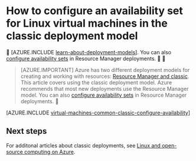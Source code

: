 <properties
	pageTitle="Availability sets for classic Linux VMs | Azure"
	description="Configure an availability set for a new or existing Linux virtual machine in the classic deployment model using the Azure portal and Azure PowerShell."
	services="virtual-machines-linux"
	documentationCenter=""
	authors="cynthn"
	manager="timlt"
	editor=""
	tags="azure-service-management"/>

<tags
	ms.service="virtual-machines-linux"
	ms.workload="infrastructure-services"
	ms.tgt_pltfrm="vm-linux"
	ms.devlang="na"
	ms.topic="article"
	ms.date="07/12/2016"
	wacn.date=""
	ms.author="cynthn"/>

# How to configure an availability set for Linux virtual machines in the classic deployment model


[AZURE.INCLUDE [learn-about-deployment-models](../../includes/learn-about-deployment-models-classic-include.md)]. You can also [configure availability sets](/documentation/articles/azure-cli-arm-commands/#azure-availset-commands-to-manage-your-availability-sets) in Resource Manager deployments.


> [AZURE.IMPORTANT] Azure has two different deployment models for creating and working with resources:  [Resource Manager and classic](/documentation/articles/resource-manager-deployment-model/).  This article covers using the classic deployment model. Azure recommends that most new deployments use the Resource Manager model. You can also [configure availability sets](/documentation/articles/azure-cli-arm-commands/#azure-availset-commands-to-manage-your-availability-sets) in Resource Manager deployments.


[AZURE.INCLUDE [virtual-machines-common-classic-configure-availability](../../includes/virtual-machines-common-classic-configure-availability.md)]


## Next steps 

For additonal articles about classic deployments, see [Linux and open-source computing on Azure](/documentation/articles/virtual-machines-linux-opensource-links/).